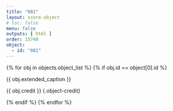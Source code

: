 ```yaml
---
title: "081"
layout: score-object
# toc: false
menu: false
outputs: [ html ]
order: 15740
object:
  - id: "081"
---
```


{% for obj in objects.object_list %}
{% if obj.id == object[0].id %}

{{ obj.extended_caption }}

{{ obj.credit }} {.object-credit}

{% endif %}
{% endfor %}

